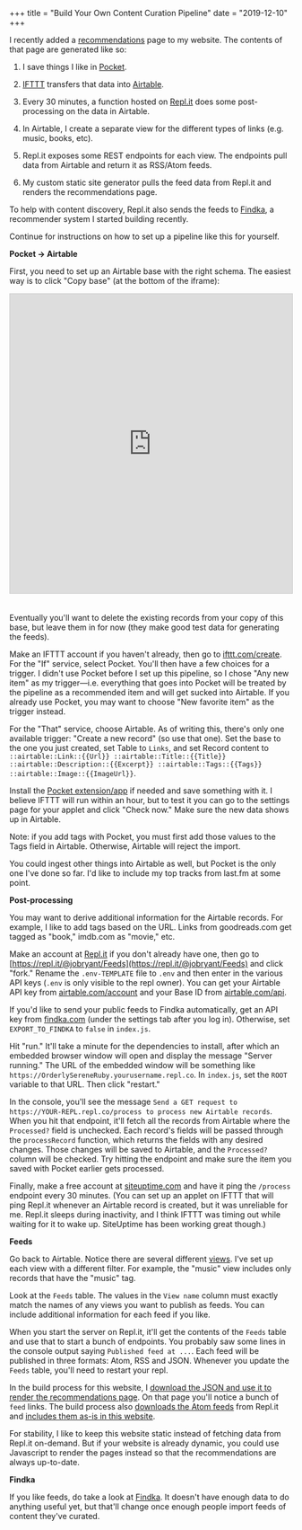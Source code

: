 +++
title = "Build Your Own Content Curation Pipeline"
date = "2019-12-10"
+++

I recently added a [recommendations](/recommendations/) page to my website. The
contents of that page are generated like so:

1. I save things I like in [Pocket](https://getpocket.com).

2. [IFTTT](https://ifttt.com) transfers that data into [Airtable](https://airtable.com).

3. Every 30 minutes, a function hosted on [Repl.it](https://repl.it) does some
   post-processing on the data in Airtable.

4. In Airtable, I create a separate view for the different types of links (e.g. music, books, etc).

5. Repl.it exposes some REST endpoints for each view. The endpoints pull data
   from Airtable and return it as RSS/Atom feeds.

6. My custom static site generator pulls the feed data from Repl.it and renders the recommendations page.

To help with content discovery, Repl.it also sends the feeds to [Findka](https://findka.com),
a recommender system I started building recently.

Continue for instructions on how to set up a pipeline like this for yourself.

**Pocket → Airtable**

First, you need to set up an Airtable base with the right schema. The easiest
way is to click "Copy base" (at the bottom of the iframe):

<iframe class="airtable-embed"
src="https://airtable.com/embed/shr3IOX0OBEG3d8wD?backgroundColor=gray"
frameborder="0" onmousewheel="" width="100%" height="533" style="background:
transparent; border: 1px solid #ccc;"></iframe>

<div style="height:20px"></div>

Eventually you'll want to delete the existing records from your copy of this
base, but leave them in for now (they make good test data for generating the
feeds).

Make an IFTTT account if you haven't already, then go to
[ifttt.com/create](https://ifttt.com/create). For the "If" service, select
Pocket. You'll then have a few choices for a trigger. I didn't use Pocket
before I set up this pipeline, so I chose "Any new item" as my trigger&mdash;i.e.
everything that goes into Pocket will be treated by the pipeline as a
recommended item and will get sucked into Airtable. If you already use Pocket,
you may want to choose "New favorite item" as the trigger instead.

For the "That" service, choose Airtable. As of writing this, there's only one
available trigger: "Create a new record" (so use that one). Set the base to
the one you just created, set Table to `Links`, and set Record content to
`::airtable::Link::{{Url}} ::airtable::Title::{{Title}}
::airtable::Description::{{Excerpt}} ::airtable::Tags::{{Tags}}
::airtable::Image::{{ImageUrl}}`.

Install the [Pocket extension/app](https://getpocket.com) if needed and save
something with it. I believe IFTTT will run within an hour, but to test it you
can go to the settings page for your applet and click "Check now." Make sure the
new data shows up in Airtable.

Note: if you add tags with Pocket, you must first add those values to the Tags
field in Airtable. Otherwise, Airtable will reject the import.

You could ingest other things into Airtable as well, but Pocket is the only one
I've done so far. I'd like to include my top tracks from last.fm at some point.

**Post-processing**

You may want to derive additional information for the Airtable records. For
example, I like to add tags based on the URL. Links from goodreads.com get
tagged as "book," imdb.com as "movie," etc.

Make an account at [Repl.it](https://repl.it) if you don't already have one,
then go to [https://repl.it/@jobryant/Feeds](https://repl.it/@jobryant/Feeds)
and click "fork." Rename the `.env-TEMPLATE` file to `.env` and then enter in
the various API keys (`.env` is only visible to the repl owner). You can get
your Airtable API key from [airtable.com/account](https://airtable.com/account)
and your Base ID from [airtable.com/api](https://airtable.com/api).

If you'd like to send your public feeds to Findka automatically, get an API key
from [findka.com](https://findka.com) (under the settings tab after you log
in). Otherwise, set `EXPORT_TO_FINDKA` to `false` in `index.js`.

Hit "run." It'll take a minute for the dependencies to install, after which an
embedded browser window will open and display the message "Server running." The
URL of the embedded window will be something like
`https://OrderlySereneRuby.yourusername.repl.co`. In `index.js`, set the `ROOT`
variable to that URL. Then click "restart."

In the console, you'll see the message `Send a GET request to
https://YOUR-REPL.repl.co/process to process new Airtable records`. When you
hit that endpoint, it'll fetch all the records from Airtable where the
`Processed?` field is unchecked. Each record's fields will be passed through
the `processRecord` function, which returns the fields with any desired
changes. Those changes will be saved to Airtable, and the `Processed?` column
will be checked. Try hitting the endpoint and make sure the item you saved
with Pocket earlier gets processed.

Finally, make a free account at [siteuptime.com](https://www.siteuptime.com)
and have it ping the `/process` endpoint every 30 minutes. (You can set up an
applet on IFTTT that will ping Repl.it whenever an Airtable record is created,
but it was unreliable for me. Repl.it sleeps during inactivity, and I think
IFTTT was timing out while waiting for it to wake up. SiteUptime has been
working great though.)

**Feeds**

Go back to Airtable. Notice there are several different
[views](https://support.airtable.com/hc/en-us/articles/202624989-Guide-to-views#whats_a_view).
I've set up each view with a different filter. For example, the "music" view
includes only records that have the "music" tag.

Look at the `Feeds` table. The values in the `View name` column must exactly
match the names of any views you want to publish as feeds. You can include additional
information for each feed if you like.

When you start the server on Repl.it, it'll get the contents of the `Feeds`
table and use that to start a bunch of endpoints. You probably saw some lines
in the console output saying `Published feed at ...`. Each feed will be
published in three formats: Atom, RSS and JSON. Whenever you update the `Feeds`
table, you'll need to restart your repl.

In the build process for this website, I [download the JSON and use it to render the recommendations page](https://github.com/jacobobryant/site/blob/b5df96af893dc5ffe2ec6643df478c893b86d72b/src/site/core.clj#L209).
On that page you'll notice a bunch of `feed` links. The
build process also [downloads the Atom feeds](https://github.com/jacobobryant/site/blob/b5df96af893dc5ffe2ec6643df478c893b86d72b/src/site/core.clj#L195)
from Repl.it and [includes them as-is in this website](https://github.com/jacobobryant/site/blob/b5df96af893dc5ffe2ec6643df478c893b86d72b/src/site/core.clj#L237).

For stability, I like to keep this website static instead of fetching data from
Repl.it on-demand. But if your website is already dynamic, you could use
Javascript to render the pages instead so that the recommendations are always
up-to-date.

**Findka**

If you like feeds, do take a look at [Findka](https://findka.com). It doesn't
have enough data to do anything useful yet, but that'll change once enough people
import feeds of content they've curated.
